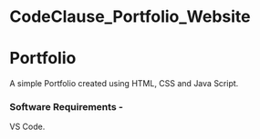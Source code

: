 # CodeClause_Portfolio_Website
# Portfolio
A simple Portfolio created using HTML, CSS and Java Script.

### Software Requirements - 
VS Code.
